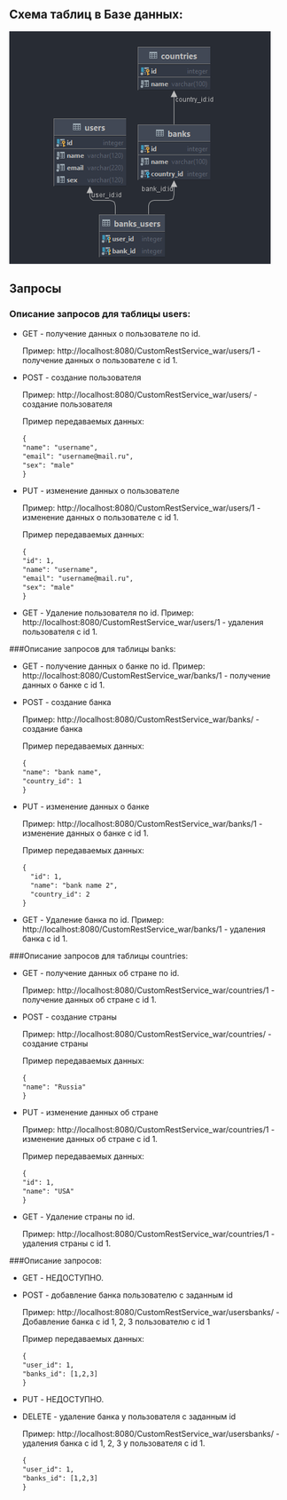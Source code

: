 
## Схема таблиц в Базе данных:
![schema.png](schema.png)
## Запросы

### Описание запросов для таблицы users:

- GET - получение данных о пользователе по id.

  Пример: http://localhost:8080/CustomRestService_war/users/1 - получение данных о пользователе с id 1.

- POST - создание пользователя 
  
  Пример: http://localhost:8080/CustomRestService_war/users/ - создание пользователя
  
  Пример передаваемых данных:
  ```
  {
  "name": "username",
  "email": "username@mail.ru",
  "sex": "male"
  }
  ```
- PUT - изменение данных о пользователе

  Пример: http://localhost:8080/CustomRestService_war/users/1 - изменение данных о пользователе с id 1.

  Пример передаваемых данных:
  ```
  {
  "id": 1,
  "name": "username",
  "email": "username@mail.ru",
  "sex": "male"
  }
  ```
- GET - Удаление пользователя по id.
  Пример: http://localhost:8080/CustomRestService_war/users/1 - удаления пользователя с id 1.


###Описание запросов для таблицы banks:

- GET - получение данных о банке по id.
  Пример: http://localhost:8080/CustomRestService_war/banks/1 - получение данных о банке с id 1.
- POST - создание банка

  Пример: http://localhost:8080/CustomRestService_war/banks/ - создание банка

  Пример передаваемых данных:
  ```
  {
  "name": "bank name",
  "country_id": 1
  }
  ```
- PUT - изменение данных о банке

  Пример: http://localhost:8080/CustomRestService_war/banks/1 - изменение данных о банке с id 1.

  Пример передаваемых данных:
  ```
  {
    "id": 1,
    "name": "bank name 2",
    "country_id": 2
  }
  ```
- GET - Удаление банка по id.
  Пример: http://localhost:8080/CustomRestService_war/banks/1 - удаления банка с id 1.


###Описание запросов для таблицы countries:

- GET - получение данных об стране по id.

  Пример: http://localhost:8080/CustomRestService_war/countries/1 - получение данных об стране с id 1.

- POST - создание страны

  Пример: http://localhost:8080/CustomRestService_war/countries/ - создание страны

  Пример передаваемых данных:
  ```
  {
  "name": "Russia"
  }
  ```
- PUT - изменение данных об стране

  Пример: http://localhost:8080/CustomRestService_war/countries/1 - изменение данных об стране с id 1.

  Пример передаваемых данных:
  ```
  {
  "id": 1,
  "name": "USA"
  }
  ```
- GET - Удаление страны по id.

  Пример: http://localhost:8080/CustomRestService_war/countries/1 - удаления страны с id 1.


###Описание запросов:

- GET - НЕДОСТУПНО.

- POST - добавление банка пользователю с заданным id

  Пример: http://localhost:8080/CustomRestService_war/usersbanks/ - Добавление банка с id 1, 2, 3 пользователю с id 1

  Пример передаваемых данных:
  ```
  {
  "user_id": 1,
  "banks_id": [1,2,3]
  }
  ```
- PUT - НЕДОСТУПНО.

- DELETE - удаление банка у пользователя с заданным id

  Пример: http://localhost:8080/CustomRestService_war/usersbanks/ - удаления банка с id 1, 2, 3 у пользователя с id 1.
  ```
  {
  "user_id": 1,
  "banks_id": [1,2,3]
  }
  ```
